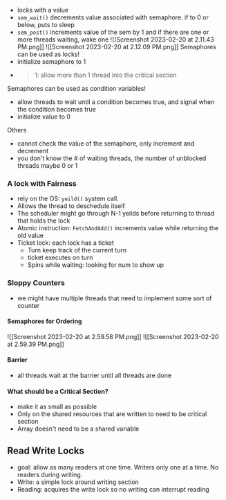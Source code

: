 - locks with a value
- `sem_wait()` decrements value associated with semaphore. if to 0 or below, puts to sleep
- `sem_post()` increments value of the sem by 1 and if there are one or more threads waiting, wake one
![[Screenshot 2023-02-20 at 2.11.43 PM.png]]
![[Screenshot 2023-02-20 at 2.12.09 PM.png]]
Semaphores can be used as locks!
- initialize semaphore to 1
- >1: allow more than 1 thread into the critical section

Semaphores can be used as condition variables!
- allow threads to wait until a condition becomes true, and signal when the condition becomes true
- initialize value to 0

Others
- cannot check the value of the semaphore, only increment and decrement
- you don't know the # of waiting threads, the number of unblocked threads maybe 0 or 1


### A lock with Fairness
- rely on the OS: `yeild()` system call.
- Allows the thread to deschedule itself
- The scheduler might go through N-1 yeilds before returning to thread that holds the lock
- Atomic instruction: `FetchAndAdd()` increments value while returning the old value
- Ticket lock: each lock has a ticket
	- Turn keep track of the current turn
	- ticket executes on turn
	- Spins while waiting: looking for num to show up

### Sloppy Counters
- we might have multiple threads that need to implement some sort of counter

#### Semaphores for Ordering

![[Screenshot 2023-02-20 at 2.59.58 PM.png]]
![[Screenshot 2023-02-20 at 2.59.39 PM.png]]
#### Barrier
- all threads wait at the barrier until all threads are done

#### What should be a Critical Section?
- make it as small as possible
- Only on the shared resources that are written to need to be critical section
- Array doesn't need to be a shared variable

## Read Write Locks
- goal: allow as many readers at one time. Writers only one at a time. No readers during writing.
- Write: a simple lock around writing section
- Reading: acquires the write lock so no writing can interrupt reading